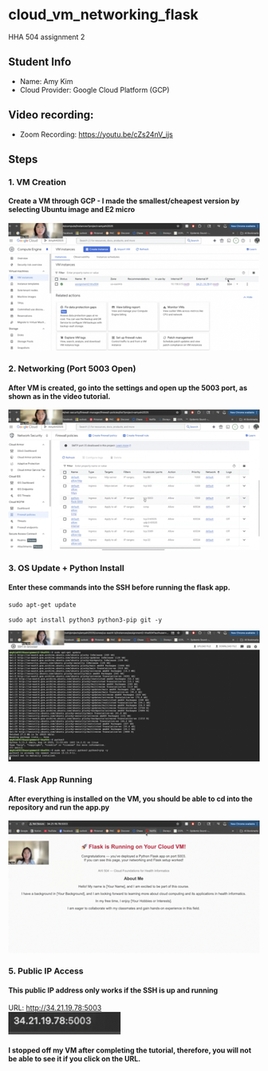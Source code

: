 # cloud_vm_networking_flask
HHA 504 assignment 2

## Student Info
- Name:  Amy Kim
- Cloud Provider: Google Cloud Platform (GCP)

## Video recording: 
- Zoom Recording: https://youtu.be/cZs24nV_ijs

## Steps
### 1. VM Creation
#### Create a VM through GCP - I made the smallest/cheapest version by selecting Ubuntu image and E2 micro
![photo](photos/VM_creation.png)

### 2. Networking (Port 5003 Open)
#### After VM is created, go into the settings and open up the 5003 port, as shown as in the video tutorial.
![screenshot](photos/Port_5003.png)

### 3. OS Update + Python Install
#### Enter these commands into the SSH before running the flask app.
```
sudo apt-get update
```
```
sudo apt install python3 python3-pip git -y
```

![screenshot](photos/OS_update_python_install.png)

### 4. Flask App Running
#### After everything is installed on the VM, you should be able to cd into the repository and run the app.py
![screenshot of terminal + browser](photos/flask_app_running.png)

### 5. Public IP Access
#### This public IP address only works if the SSH is up and running
URL: http://34.21.19.78:5003  
![screenshot](photos/public_ip_address.png)

#### I stopped off my VM after completing the tutorial, therefore, you will not be able to see it if you click on the URL. 